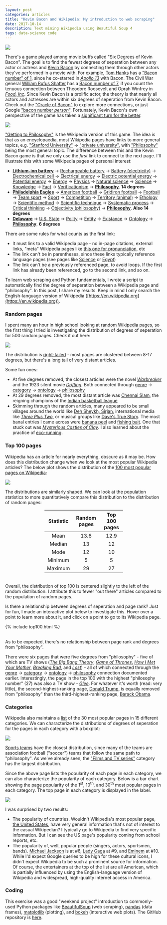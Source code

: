 ```yaml
---
layout: post
categories: articles
title: "Kevin Bacon and Wikipedia: My introduction to web scraping"
date: 2017-10-14
description: Text mining Wikipedia using Beautiful Soup 4
tags: data-science code
---
```


<p><a href="https://en.wikipedia.org/wiki/Kevin_Bacon">
<img src="\img\wiki-phil\Kevin_Bacon_SDCC_2014.jpg" style="display:block; margin-left: auto; margin-right: auto;">
</a></p>

There's a game played among movie buffs called "Six Degrees of Kevin Bacon".
The goal is to find the fewest degrees of seperation
between any actor or actress and
[Kevin Bacon](https://en.wikipedia.org/wiki/Kevin_Bacon)
by connecting them through other
actors they've performed in a movie with.
For example,
[Tom Hanks](https://en.wikipedia.org/wiki/Tom_Hanks) has a
["Bacon number" of 1](https://www.google.com/search?q=bacon+number+tom+hanks),
since he co-starred in [*Apollo 13*](https://en.wikipedia.org/wiki/Apollo_13_(film))
with Bacon.
The Civil War general [William Rufus Shafter](https://en.wikipedia.org/wiki/William_Rufus_Shafter)
has a [Bacon number of 7](https://www.google.com/search?q=bacon+number+william+rufus+shafter),
if you count the tenuous connection between Theodore Roosevelt and Oprah Winfrey
in [*Food, Inc*](https://en.wikipedia.org/wiki/Food,_Inc).
Since Kevin Bacon is a prolific actor, the theory is that
nearly all actors and actresses are within six degrees of seperation from
Kevin Bacon.
Check out the ["Oracle of Bacon"](https://oracleofbacon.org) to explore more
connections, or just Google ["bacon number *person*"](https://www.google.com/search?q=bacon+number+denzel+washington).
Fortunately, Kevin Bacon's own perspective of the game has taken a [significant
turn for the better](https://www.cnn.com/2014/03/08/tech/web/kevin-bacon-six-degrees-sxsw/index.html).

<p><a href="https://www.wikipedia.org">
<img src="\img\wiki-phil\Wikipedia-logo-v2.png" style="display:block; margin-left: auto; margin-right: auto;">
</a></p>

["Getting to Philosophy"](https://en.wikipedia.org/wiki/Wikipedia:Getting_to_Philosophy)
is the Wikipedia version of this game. The idea is that as an encyclopaedia,
most Wikipedia pages have links to more general topics, e.g.
["Stanford University"](https://en.wikipedia.org/wiki/Stanford_University) →
["private university"](https://en.wikipedia.org/wiki/Private_university), with
["Philosophy"](https://en.wikipedia.org/wiki/Philosophy) being the most general topic.
The difference between this and the Kevin Bacon game is that we only use the
*first* link to connect to the next page.
I'll illustrate this with some Wikipedia pages of personal interest:

- [**Lithium-ion battery**](https://en.wikipedia.org/wiki/Lithium-ion_battery) →
[Rechargeable battery](https://en.wikipedia.org/wiki/Rechargeable_battery) →
[Battery (electricity)](https://en.wikipedia.org/wiki/Battery_(electricity)) →
[Electrochemical cell](https://en.wikipedia.org/wiki/Electrochemical_cell) →
[Electrical energy](https://en.wikipedia.org/wiki/Electrical_energy) →
[Electric potential energy](https://en.wikipedia.org/wiki/Electric_potential_energy) →
[Potential energy](https://en.wikipedia.org/wiki/Potential_energy) →
[Energy](https://en.wikipedia.org/wiki/Energy) →
[Physics](https://en.wikipedia.org/wiki/Physics) →
[Natural science](https://en.wikipedia.org/wiki/Natural_science) →
[Science](https://en.wikipedia.org/wiki/Science) →
[Knowledge](https://en.wikipedia.org/wiki/Knowledge) →
[Fact](https://en.wikipedia.org/wiki/Fact) →
[Verificationism](https://en.wikipedia.org/wiki/Verificationism) →
[**Philosophy**](https://en.wikipedia.org/wiki/Philosophy). **14 degrees**
- [**Philadelphia Eagles**](https://en.wikipedia.org/wiki/Philadelphia_Eagles) →
[American football](https://en.wikipedia.org/wiki/American_football) →
[Gridiron football](https://en.wikipedia.org/wiki/Gridiron_football) →
[Football](https://en.wikipedia.org/wiki/Football) →
[Team sport](https://en.wikipedia.org/wiki/Team_sport) →
[Sport](https://en.wikipedia.org/wiki/Sport) →
[Competition](https://en.wikipedia.org/wiki/Competition) →
[Territory (animal)](https://en.wikipedia.org/wiki/Territory_(animal)) →
[Ethology](https://en.wikipedia.org/wiki/Ethology) →
[Scientific method](https://en.wikipedia.org/wiki/Scientific_method) →
[Scientific technique](https://en.wikipedia.org/wiki/Scientific_technique) →
[Systematic process](https://en.wikipedia.org/wiki/Systematic_process) →
[Critical thinking](https://en.wikipedia.org/wiki/Critical_thinking) →
[Objectivity (philosophy)](https://en.wikipedia.org/wiki/Objectivity_(philosophy)) →
[**Philosophy**](https://en.wikipedia.org/wiki/Philosophy). **Also 14 degrees**
- [**Delaware**](https://en.wikipedia.org/wiki/Delaware) →
[U.S. State](https://en.wikipedia.org/wiki/U.S._state) →
[Polity](https://en.wikipedia.org/wiki/Polity) →
[Entity](https://en.wikipedia.org/wiki/Entity) →
[Existance](https://en.wikipedia.org/wiki/Existence) →
[Ontology](https://en.wikipedia.org/wiki/Ontology) →
[**Philosophy**](https://en.wikipedia.org/wiki/Philosophy). **6 degrees**

There are some rules for what counts as the first link:
- It must link to a valid Wikipedia page - no in-page citations, external links,
"meta" Wikipedia pages like
[this one for pronunciation](https://en.wikipedia.org/wiki/Help:IPA/English), etc
- The link can't be in parentheses, since these links typically reference language pages
(see pages like [Science](https://en.wikipedia.org/wiki/Science) or [Egypt](https://en.wikipedia.org/wiki/Egypt))
- The link can't be a previously referenced page, to avoid loops.
If the first link has already been referenced, go to the second link, and so on.

To learn web scraping and Python fundamentals, I wrote a script to automatically find
the degree of seperation between a Wikipedia page and "philosophy".
In this post, I share my results.
Keep in mind I only search the English-language version of Wikipedia
([https://en.wikipedia.org](https://en.wikipedia.org)).

### Random pages

I spent many an hour in high school looking at
[random Wikipedia pages](https://en.wikipedia.org/wiki/Special:Random),
so the first thing I tried is investigating the distribution of degrees of
seperation for 500 random pages.
Check it out here:

<p>
<img src="\img\wiki-phil\random_dist.svg" style="display:block; margin-left: auto; margin-right: auto;">
</p>

The distribution is [right-tailed](https://en.wikipedia.org/wiki/Skewness) -
most pages are clustered between 8-17 degrees, but there's a long tail of
very distant articles.

Some fun ones:
- At five degrees removed, the closest articles were the novel [*Warbreaker*](https://en.wikipedia.org/wiki/Warbreaker)
and the 1923 silent movie
[*Drifting*](https://en.wikipedia.org/wiki/Drifting_(1923_film)).
Both connected through [genre](https://en.wikipedia.org/wiki/Genre) →
[category](https://en.wikipedia.org/wiki/Category) →
[ontology](https://en.wikipedia.org/wiki/Ontology) →
[philosophy](https://en.wikipedia.org/wiki/Philosophy)
- At 29 degrees removed, the most distant article was
[Chennai Slam](https://en.wikipedia.org/wiki/Chennai_Slam),
the reigning champions of the
[Indian basketball league](https://en.wikipedia.org/wiki/UBA_Pro_Basketball_League)
- Skimming through the random articles, many appeared to be small villages
around the world like
[Deh Sheykh, Sirjan](https://en.wikipedia.org/wiki/Deh_Sheykh,_Sirjan),
international media like
[*Three Plus Two*](https://en.wikipedia.org/wiki/Three_Plus_Two),
or musical groups like
[Dave's True Story](https://en.wikipedia.org/wiki/Dave%27s_True_Story).
The most banal entries I came across were
[banana peel](https://en.wikipedia.org/wiki/Banana_peel) and
[fishing bait](https://en.wikipedia.org/wiki/Fishing_bait).
One that stuck out was
[*Mysterious Castles of Clay*](https://en.wikipedia.org/wiki/Mysterious_Castles_of_Clay).
I also learned about the practice of [eco-running](https://en.wikipedia.org/wiki/Eco-running).

### Top 100 pages

Wikipedia has an article for nearly everything, obscure as it may be.
How does this distribution change when we look at the most popular
Wikipedia articles?
The below plot shows the distribution of the
[100 most popular pages on Wikipedia](https://en.wikipedia.org/wiki/Wikipedia:Multiyear_ranking_of_most_viewed_pages#Top-100_list):

<p>
<img src="\img\wiki-phil\top100_dist.svg" style="display:block; margin-left: auto; margin-right: auto;">
</p>

The distributions are similarly shaped.
We can look at the population statistics to more quantitatively
compare this distribution to the distribution of random pages:

<table style="width:50%; margin-left: auto; margin-right: auto;">
  <thead>
    <tr>
      <th>Statistic</th>
      <th>Random pages</th>
      <th>Top 100 pages</th>
    </tr>
  </thead>
  <tbody>
  	<tr>
  	  <td style="text-align:center">Mean</td>
  	  <td style="text-align:center">13.6</td>
      <td style="text-align:center">12.9</td>
    </tr>
    <tr>
      <td style="text-align:center">Median</td>
      <td style="text-align:center">13</td>
      <td style="text-align:center">12</td>
    </tr>
    <tr>
      <td style="text-align:center">Mode</td>
      <td style="text-align:center">12</td>
      <td style="text-align:center">10</td>
    </tr>
    <tr>
      <td style="text-align:center">Minimum</td>
      <td style="text-align:center">5</td>
      <td style="text-align:center">5</td>
    </tr>
    <tr>
      <td style="text-align:center">Maximum</td>
      <td style="text-align:center">29</td>
      <td style="text-align:center">27</td>
    </tr>
  </tbody></table>

<br>
Overall, the distribution of top 100 is centered slightly to the left of the random distribution.
I attribute this to fewer "out there" articles compared to the population of
random pages.

Is there a relationship between degrees of seperation and page rank?
Just for fun, I made an interactive plot below to investigate this.
Hover over a point to learn more about it,
and click on a point to go to its Wikipedia page.

{% include top100.html %}

<br>
As to be expected, there's no relationship between page rank and degrees from
"philosophy".

There were six pages that were five degrees from "philosophy" - five of
which are TV shows
([*The Big Bang Theory*](https://en.wikipedia.org/wiki/The_Big_Bang_Theory),
[*Game of Thrones*](https://en.wikipedia.org/wiki/Game_of_Thrones),
[*How I Met Your Mother*](https://en.wikipedia.org/wiki/How_I_Met_Your_Mother),
[*Breaking Bad*](https://en.wikipedia.org/wiki/Breaking_Bad), and
[*Lost*](https://en.wikipedia.org/wiki/Lost_(TV_series))) -
all of which connected through the
[genre](https://en.wikipedia.org/wiki/Genre) →
[category](https://en.wikipedia.org/wiki/Category) →
[ontology](https://en.wikipedia.org/wiki/Ontology) →
[philosophy](https://en.wikipedia.org/wiki/Philosophy)
connection documented earlier.
Interestingly, the page in the top 100 with the highest "philosophy number" (27)
was also a TV show - [*Glee*](https://en.wikipedia.org/wiki/Glee_(TV_series)).
For whatever it's worth (read: very little), the second-highest-ranking page,
[Donald Trump](https://en.wikipedia.org/wiki/Donald_Trump), is equally removed
from "philosophy" than the third-highest-ranking page,
[Barack Obama](https://en.wikipedia.org/wiki/Barack_Obama).

### Categories

Wikipedia also maintains a
[list](https://en.wikipedia.org/wiki/Wikipedia:Multiyear_ranking_of_most_viewed_pages#Countries)
of the 30 most popular pages in 15 different categories.
We can characterize the distributions of degrees of seperation for the pages
in each category with a boxplot:

<p>
<img src="\img\wiki-phil\categories_boxplot.svg" style="display:block; margin-left: auto; margin-right: auto;">
</p>

[Sports teams](https://en.wikipedia.org/wiki/Wikipedia:Multiyear_ranking_of_most_viewed_pages#Sport_teams)
have the closest distribution, since many of the teams are
association football ("soccer") teams that follow the same path to "philosophy".
As we've already seen, the ["Films and TV series"](https://en.wikipedia.org/wiki/Wikipedia:Multiyear_ranking_of_most_viewed_pages#Films_and_TV_series)
category has the largest distribution.


Since the above page lists the popularity of each page in each category,
we can also characterize the popularity of each category.
Below is a bar chart showing the page popularity of the 1<sup>st</sup>,
10<sup>th</sup>, and 30<sup>th</sup> most popular pages in each category.
The top page in each category is displayed in the label.

<p>
<img src="\img\wiki-phil\categories_popularity.svg" style="display:block; margin-left: auto; margin-right: auto;">
</p>

I was surprised by two results:
- The popularity of countries. Wouldn't Wikipedia's most popular page,
[the United States](https://en.wikipedia.org/wiki/United_States),
have very general information that's not of interest to the casual Wikipedian?
I typically go to Wikipedia to find very specific information.
But I can see the US page's popularity coming from school reports, etc.
- The popularity of, well, popular people
(singers, actors, sportsmen, bands).
[Michael Jackson](https://en.wikipedia.org/wiki/Michael_Jackson) is at \#6,
[Lady Gaga](https://en.wikipedia.org/wiki/Lady_Gaga) at \#9, and
[Eminem](https://en.wikipedia.org/wiki/Eminem) at \#10.
While I'd expect Google queries to be high for these cultural icons, I didn't
expect Wikipedia to be such a prominent source for information.
Of course, the entertainers at the top of the list are all American,
which is partially influenced by using the English-language version of Wikipedia
and widespread, high-quality internet access in America.

### Coding

This exercise was a good "weekend project" introduction to commonly-used
Python packages like
[BeautifulSoup](https://www.crummy.com/software/BeautifulSoup/) (web scraping),
[pandas](https://pandas.pydata.org) (data frames),
[matplotlib](https://matplotlib.org) (plotting), and
[bokeh](https://bokeh.pydata.org/en/latest/) (interactive web plots).
The GitHub repository is
[here](https://github.com/petermattia/wikipedia-degrees-of-sep-philosophy).
